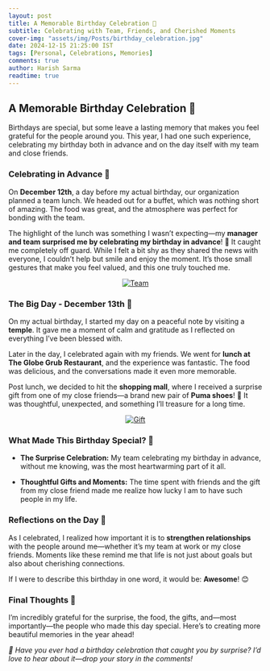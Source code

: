 ```yaml
---
layout: post
title: A Memorable Birthday Celebration 🎉
subtitle: Celebrating with Team, Friends, and Cherished Moments
cover-img: "assets/img/Posts/birthday_celebration.jpg"
date: 2024-12-15 21:25:00 IST
tags: [Personal, Celebrations, Memories]
comments: true
author: Harish Sarma
readtime: true
---
```


## A Memorable Birthday Celebration 🎉

Birthdays are special, but some leave a lasting memory that makes you feel grateful for the people around you. This year, I had one such experience, celebrating my birthday both in advance and on the day itself with my team and close friends.

### **Celebrating in Advance** 🎂

On **December 12th**, a day before my actual birthday, our organization planned a team lunch. We headed out for a buffet, which was nothing short of amazing. The food was great, and the atmosphere was perfect for bonding with the team.

The highlight of the lunch was something I wasn’t expecting—my **manager and team surprised me by celebrating my birthday in advance**! 🎊 It caught me completely off guard. While I felt a bit shy as they shared the news with everyone, I couldn’t help but smile and enjoy the moment. It’s those small gestures that make you feel valued, and this one truly touched me.

<div style="text-align:center;">
  <a href="/HarishHub/assets/img/My-Bday-Celebration/TeamLunch.png">
    <img src="/HarishHub/assets/img/My-Bday-Celebration/TeamLunch.png" alt="Team">
  </a>
</div>

### **The Big Day - December 13th** 🥳

On my actual birthday, I started my day on a peaceful note by visiting a **temple**. It gave me a moment of calm and gratitude as I reflected on everything I’ve been blessed with.

Later in the day, I celebrated again with my friends. We went for **lunch at The Globe Grub Restaurant**, and the experience was fantastic. The food was delicious, and the conversations made it even more memorable.

Post lunch, we decided to hit the **shopping mall**, where I received a surprise gift from one of my close friends—a brand new pair of **Puma shoes**! 👟 It was thoughtful, unexpected, and something I’ll treasure for a long time.

<div style="text-align:center;">
  <a href="/HarishHub/assets/img/My-Bday-Celebration/gift.png">
    <img src="/HarishHub/assets/img/My-Bday-Celebration/gift.png" alt="Gift">
  </a>
</div>

### **What Made This Birthday Special?** 💖

- **The Surprise Celebration:** My team celebrating my birthday in advance, without me knowing, was the most heartwarming part of it all.

- **Thoughtful Gifts and Moments:** The time spent with friends and the gift from my close friend made me realize how lucky I am to have such people in my life.

### **Reflections on the Day** 🌟

As I celebrated, I realized how important it is to **strengthen relationships** with the people around me—whether it’s my team at work or my close friends. Moments like these remind me that life is not just about goals but also about cherishing connections.

If I were to describe this birthday in one word, it would be: **Awesome**! 😊

### Final Thoughts 💬

I’m incredibly grateful for the surprise, the food, the gifts, and—most importantly—the people who made this day special. Here’s to creating more beautiful memories in the year ahead!

*🎂 Have you ever had a birthday celebration that caught you by surprise? I’d love to hear about it—drop your story in the comments!*
